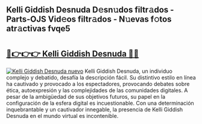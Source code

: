 ## Kelli Giddish Desnuda D𝚎sn𝚞dos filtr𝚊dos - Parts-OJS Vid𝚎os filtr𝚊dos - N𝚞evas f𝚘tos atr𝚊ctivas fvqe5

# <h2><a href="http://mb6ho2g.tromn.icu/?c=Kelli+Giddish+Desnuda">🔗👉👉👉 Kelli Giddish Desnuda 🔗🔗</a></h2>

[![Kelli Giddish Desnuda nuevo](https://i.imgur.com/pEAQMta.gif)](http://mb6ho2g.tromn.icu/?c=Kelli+Giddish+Desnuda)
Kelli Giddish Desnuda, un individuo complejo y debatido, desafía la descripción fácil. Su distintivo estilo en línea ha cautivado y provocado a los espectadores, provocando debates sobre ética, autoexpresión y las complejidades de las comunidades digitales. A pesar de la ambigüedad de sus objetivos futuros, su papel en la configuración de la esfera digital es incuestionable. Con una determinación inquebrantable y un cautivador innegable, la presencia de Kelli Giddish Desnuda en el mundo virtual es incontenible.
